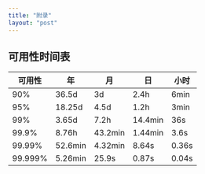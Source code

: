 ```yaml
---
title: "附录"
layout: "post"
---
```


## 可用性时间表

|可用性| 年   | 月    |  日    | 小时 |
|-----|------|------|--------|------|
|90%  |36.5d | 3d   | 2.4h   | 6min |
|95%  |18.25d| 4.5d | 1.2h   | 3min |
|99%  |3.65d | 7.2h | 14.4min| 36s  |
|99.9%|8.76h | 43.2min| 1.44min| 3.6s|
|99.99%|52.6min|4.32min|8.64s|0.36s|
|99.999%|5.26min|25.9s|0.87s|0.04s|

